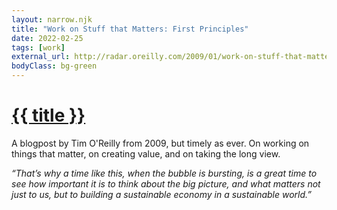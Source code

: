 ```yaml
---
layout: narrow.njk
title: "Work on Stuff that Matters: First Principles"
date: 2022-02-25
tags: [work]
external_url: http://radar.oreilly.com/2009/01/work-on-stuff-that-matters-fir.html?ref=daniel.pizza
bodyClass: bg-green
---
```


<h1><a href="{{ external_url }}">{{ title }}</a></h1>

A blogpost by Tim O'Reilly from 2009, but timely as ever. On working on things that matter, on creating value, and on taking the long view.

_“That’s why a time like this, when the bubble is bursting, is a great time to see how important it is to think about the big picture, and what matters not just to us, but to building a sustainable economy in a sustainable world.”_ 